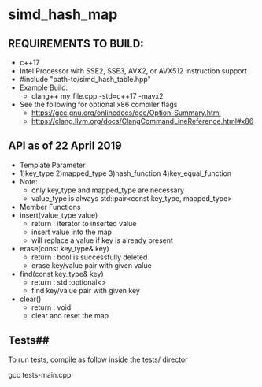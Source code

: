 # simd_hash_map

## REQUIREMENTS TO BUILD: ##
* c++17
* Intel Processor with SSE2, SSE3, AVX2, or AVX512 instruction support
* #include "path-to/simd_hash_table.hpp"
* Example Build:
  * clang++ my_file.cpp -std=c++17 -mavx2
* See the following for optional x86 compiler flags
  * <https://gcc.gnu.org/onlinedocs/gcc/Option-Summary.html>
  * <https://clang.llvm.org/docs/ClangCommandLineReference.html#x86>

## API as of 22 April 2019 ##
* Template Parameter
 * 1)key_type 2)mapped_type 3)hash_function 4)key_equal_function
 * Note:
   * only key_type and mapped_type are necessary
   * value_type is always std::pair<const key_type, mapped_type>
* Member Functions
 * insert(value_type value)
   * return : iterator to inserted value
   * insert value into the map
   * will replace a value if key is already present
 * erase(const key_type& key)
   * return : bool is successfully deleted
   * erase key/value pair with given value
 * find(const key_type& key)
   * return : std::optional<<iterator>>
   * find key/value pair with given key
 * clear()
   * return : void
   * clear and reset the map

## Tests##
To run tests, compile as follow inside the tests/ director

gcc tests-main.cpp <insert test file here>


